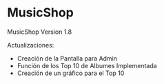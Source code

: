 # MusicShop
MusicShop Version 1.8

Actualizaciones:
- Creación de la Pantalla para Admin
- Función de los Top 10 de Albumes Implementada
- Creación de un gráfico para el Top 10
